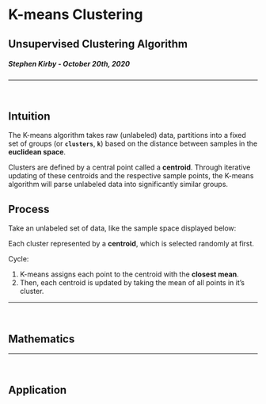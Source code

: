 # K-means Clustering

## Unsupervised Clustering Algorithm
##### Stephen Kirby - October 20th, 2020

---
</br>

## Intuition

The K-means algorithm takes raw (unlabeled) data, partitions into a fixed set of groups (or **`clusters`**, **`k`**) based on the distance between samples in the **euclidean space**.

Clusters are defined by a central point called a **centroid**. Through iterative updating of these centroids and the respective sample points, the K-means algorithm will parse unlabeled data into significantly similar groups. 


## Process

Take an unlabeled set of data, like the sample space displayed below:




Each cluster represented by a **centroid**, which is selected randomly at first.

Cycle: 
1. K-means assigns each point to the centroid with the **closest mean**. 
2. Then, each centroid is updated by taking the mean of all points in it’s cluster. 

---
</br>

## Mathematics


---
</br>

## Application


